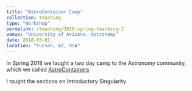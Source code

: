 ```yaml
---
title: "AstroContainer Camp"
collection: teaching
type: "Workshop"
permalink: /teaching/2018-spring-teaching-2
venue: "University of Arizona, Astronomy"
date: 2018-03-01
location: "Tucson, AZ, USA"
---
```


In Spring 2018 we taught a two day camp to the Astronomy community, which we called [AstroContainers](https://astrocontainers.github.io/2018-05-workshop/)

I taught the sections on Introductory Singularity
